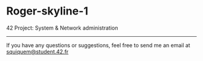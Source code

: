# Roger-skyline-1

42 Project: System & Network administration
____

If you have any questions or suggestions, feel free to send me an email at squiquem@student.42.fr
